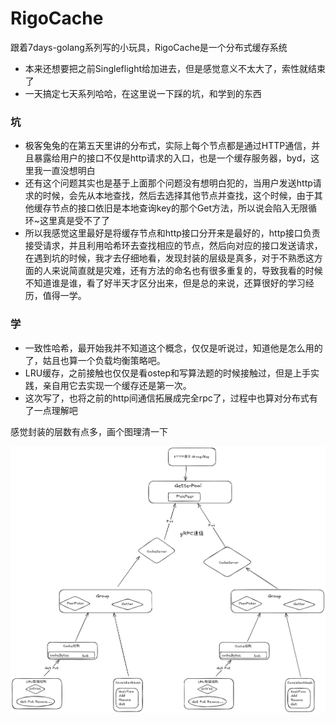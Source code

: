 # RigoCache
 跟着7days-golang系列写的小玩具，RigoCache是一个分布式缓存系统
- 本来还想要把之前Singleflight给加进去，但是感觉意义不太大了，索性就结束了
- 一天搞定七天系列哈哈，在这里说一下踩的坑，和学到的东西

### 坑

- 极客兔兔的在第五天里讲的分布式，实际上每个节点都是通过HTTP通信，并且暴露给用户的接口不仅是http请求的入口，也是一个缓存服务器，byd，这里我一直没想明白
- 还有这个问题其实也是基于上面那个问题没有想明白犯的，当用户发送http请求的时候，会先从本地查找，然后去选择其他节点并查找，这个时候，由于其他缓存节点的接口依旧是本地查询key的那个Get方法，所以说会陷入无限循环~这里真是受不了了
- 所以我感觉这里最好是将缓存节点和http接口分开来是最好的，http接口负责接受请求，并且利用哈希环去查找相应的节点，然后向对应的接口发送请求，在遇到坑的时候，我才去仔细地看，发现封装的层级是真多，对于不熟悉这方面的人来说简直就是灾难，还有方法的命名也有很多重复的，导致我看的时候不知道谁是谁，看了好半天才区分出来，但是总的来说，还算很好的学习经历，值得一学。

### 学

- 一致性哈希，最开始我并不知道这个概念，仅仅是听说过，知道他是怎么用的了，姑且也算一个负载均衡策略吧。
- LRU缓存，之前接触也仅仅是看ostep和写算法题的时候接触过，但是上手实践，亲自用它去实现一个缓存还是第一次。
- 这次写了，也将之前的http间通信拓展成完全rpc了，过程中也算对分布式有了一点理解吧

感觉封装的层数有点多，画个图理清一下

![pic](./assets/pic.png)
